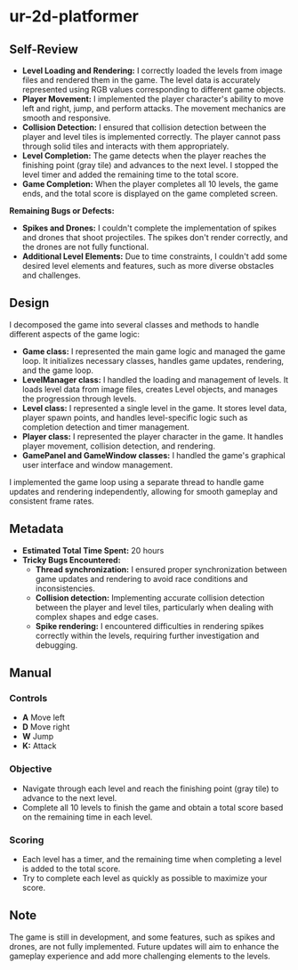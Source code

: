 # ur-2d-platformer

## Self-Review

- **Level Loading and Rendering:** I correctly loaded the levels from image files and rendered them in the game. The level data is accurately represented using RGB values corresponding to different game objects.
- **Player Movement:** I implemented the player character's ability to move left and right, jump, and perform attacks. The movement mechanics are smooth and responsive.
- **Collision Detection:** I ensured that collision detection between the player and level tiles is implemented correctly. The player cannot pass through solid tiles and interacts with them appropriately.
- **Level Completion:** The game detects when the player reaches the finishing point (gray tile) and advances to the next level. I stopped the level timer and added the remaining time to the total score.
- **Game Completion:** When the player completes all 10 levels, the game ends, and the total score is displayed on the game completed screen.

**Remaining Bugs or Defects:**

- **Spikes and Drones:** I couldn't complete the implementation of spikes and drones that shoot projectiles. The spikes don't render correctly, and the drones are not fully functional.
- **Additional Level Elements:** Due to time constraints, I couldn't add some desired level elements and features, such as more diverse obstacles and challenges.

## Design

I decomposed the game into several classes and methods to handle different aspects of the game logic:

- **Game class:** I represented the main game logic and managed the game loop. It initializes necessary classes, handles game updates, rendering, and the game loop.
- **LevelManager class:** I handled the loading and management of levels. It loads level data from image files, creates Level objects, and manages the progression through levels.
- **Level class:** I represented a single level in the game. It stores level data, player spawn points, and handles level-specific logic such as completion detection and timer management.
- **Player class:** I represented the player character in the game. It handles player movement, collision detection, and rendering.
- **GamePanel and GameWindow classes:** I handled the game's graphical user interface and window management.

I implemented the game loop using a separate thread to handle game updates and rendering independently, allowing for smooth gameplay and consistent frame rates.

## Metadata

- **Estimated Total Time Spent:** 20 hours
- **Tricky Bugs Encountered:**
  - **Thread synchronization:** I ensured proper synchronization between game updates and rendering to avoid race conditions and inconsistencies.
  - **Collision detection:** Implementing accurate collision detection between the player and level tiles, particularly when dealing with complex shapes and edge cases.
  - **Spike rendering:** I encountered difficulties in rendering spikes correctly within the levels, requiring further investigation and debugging.

## Manual

### Controls

- **A** Move left
- **D** Move right
- **W** Jump
- **K:** Attack

### Objective

- Navigate through each level and reach the finishing point (gray tile) to advance to the next level.
- Complete all 10 levels to finish the game and obtain a total score based on the remaining time in each level.

### Scoring

- Each level has a timer, and the remaining time when completing a level is added to the total score.
- Try to complete each level as quickly as possible to maximize your score.

## Note

The game is still in development, and some features, such as spikes and drones, are not fully implemented. Future updates will aim to enhance the gameplay experience and add more challenging elements to the levels.

